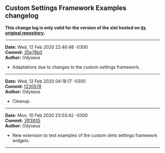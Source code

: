 ## Custom Settings Framework Examples changelog

**This change log is only valid for the version of the xlet hosted on [its original repository](https://gitlab.com/Odyseus/CinnamonTools).**

***

**Date:** Wed, 12 Feb 2020 22:46:48 -0300<br/>
**Commit:** [35e78b0](https://gitlab.com/Odyseus/CinnamonTools/commit/35e78b0)<br/>
**Author:** Odyseus<br/>

- Adaptations due to changes to the custom settings framework.

***

**Date:** Wed, 12 Feb 2020 04:18:17 -0300<br/>
**Commit:** [f230578](https://gitlab.com/Odyseus/CinnamonTools/commit/f230578)<br/>
**Author:** Odyseus<br/>

- Cleanup.

***

**Date:** Mon, 10 Feb 2020 23:03:42 -0300<br/>
**Commit:** [3ff3935](https://gitlab.com/Odyseus/CinnamonTools/commit/3ff3935)<br/>
**Author:** Odyseus<br/>

- New extension to test examples of the custom xlets settings framework widgets.

***
